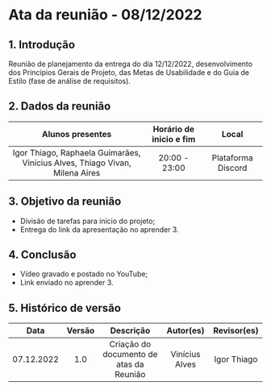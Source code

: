 # Ata da reunião - 08/12/2022

## 1. Introdução
 Reunião de planejamento da entrega do dia 12/12/2022, desenvolvimento dos Princípios Gerais de Projeto, das Metas de Usabilidade e do Guia de Estilo (fase de análise de requisitos).
 
## 2. Dados da reunião
|                                    Alunos presentes                                     |   Horário de inicio e fim |      Local       |
| :-------------------------------------------------------------------------------------: | :--------: | :--------------: |
| Igor Thiago, Raphaela Guimarães, Vinícius Alves, Thiago Vivan, Milena Aires | 20:00 - 23:00 | Plataforma Discord |

## 3. Objetivo da reunião
 - Divisão de tarefas para início do projeto;
 - Entrega do link da apresentação no aprender 3.

## 4. Conclusão
 - Vídeo gravado e postado no YouTube;
 - Link enviado no aprender 3.

## 5. Histórico de versão
|    Data    | Versão | Descrição    | Autor(es)    | Revisor(es)           |
| :--------: | :----: | :----------: | :----------: | :----------------: |
| 07.12.2022 |  1.0   | Criação do documento de atas da Reunião | Vinícius Alves | Igor Thiago |
